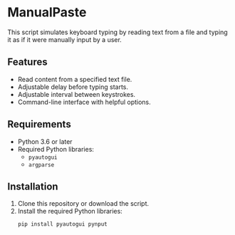 # ManualPaste

This script simulates keyboard typing by reading text from a file and typing it as if it were manually input by a user. 

## Features
- Read content from a specified text file.
- Adjustable delay before typing starts.
- Adjustable interval between keystrokes.
- Command-line interface with helpful options.

## Requirements
- Python 3.6 or later
- Required Python libraries:
  - `pyautogui`
  - `argparse`

## Installation
1. Clone this repository or download the script.
2. Install the required Python libraries:
   ```bash
   pip install pyautogui pynput
   ```
